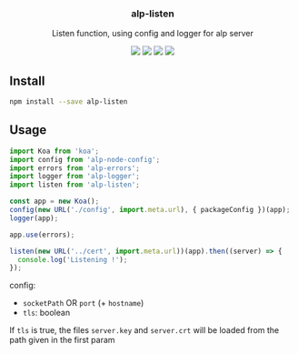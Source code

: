 <h3 align="center">
  alp-listen
</h3>

<p align="center">
  Listen function, using config and logger for alp server
</p>

<p align="center">
  <a href="https://npmjs.org/package/alp-listen"><img src="https://img.shields.io/npm/v/alp-listen.svg?style=flat-square"></a>
  <a href="https://npmjs.org/package/alp-listen"><img src="https://img.shields.io/npm/dw/alp-listen.svg?style=flat-square"></a>
  <a href="https://npmjs.org/package/alp-listen"><img src="https://img.shields.io/node/v/alp-listen.svg?style=flat-square"></a>
  <a href="https://npmjs.org/package/alp-listen"><img src="https://img.shields.io/npm/types/alp-listen.svg?style=flat-square"></a>
</p>

## Install

```sh
npm install --save alp-listen
```

## Usage

```js
import Koa from 'koa';
import config from 'alp-node-config';
import errors from 'alp-errors';
import logger from 'alp-logger';
import listen from 'alp-listen';

const app = new Koa();
config(new URL('./config', import.meta.url), { packageConfig })(app);
logger(app);

app.use(errors);

listen(new URL('../cert', import.meta.url))(app).then((server) => {
  console.log('Listening !');
});
```

config:

- `socketPath` OR `port` (+ `hostname`)
- `tls`: boolean

If `tls` is true, the files `server.key` and `server.crt`
will be loaded from the path given in the first param
